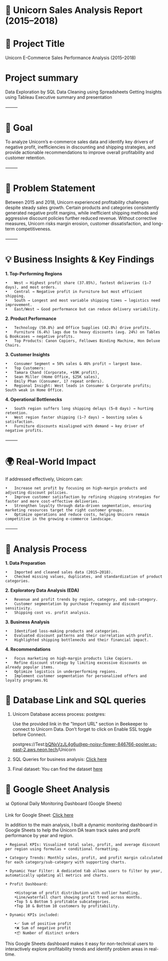 # 🦄 Unicorn Sales Analysis Report (2015–2018)

# 📌 Project Title

Unicorn E-Commerce Sales Performance Analysis (2015–2018)

# Project summary
Data Exploration by SQL
Data Cleaning using Spreadsheets
Getting Insights using Tableau
Executive summary and presentation

⸻

# 🎯 Goal

To analyze Unicorn’s e-commerce sales data and identify key drivers of negative profit, inefficiencies in discounting and shipping strategies, and provide actionable recommendations to improve overall profitability and customer retention.

⸻

# 🚨 Problem Statement

Between 2015 and 2018, Unicorn experienced profitability challenges despite steady sales growth. Certain products and categories consistently generated negative profit margins, while inefficient shipping methods and aggressive discount policies further reduced revenue. Without corrective measures, Unicorn risks margin erosion, customer dissatisfaction, and long-term competitiveness.

⸻

# 💡 Business Insights & Key Findings

**1. Top-Performing Regions**

	•	West → Highest profit share (37.85%), fastest deliveries (1–7 days), and most orders.
	•	Central → Negative profit in Furniture but most efficient shipping.
	•	South → Longest and most variable shipping times → logistics need improvement.
	•	East/West → Good performance but can reduce delivery variability.

**2. Product Performance**

	•	Technology (50.8%) and Office Supplies (42.8%) drive profits.
	•	Furniture (6.4%) lags due to heavy discounts (avg. 24%) on Tables & Bookcases → negative profits.
	•	Top Products: Canon Copiers, Fellowes Binding Machine, Hon Deluxe Chairs.

**3. Customer Insights**

	•	Consumer Segment = 50% sales & 46% profit → largest base.
	•	Top Customers:
	•	Tamara Chand (Corporate, +$9K profit),
	•	Sean Miller (Home Office, $25K sales),
	•	Emily Phan (Consumer, 17 repeat orders).
	•	Regional Insight: West leads in Consumer & Corporate profits; South weak in Home Office.

**4. Operational Bottlenecks**

	•	South region suffers long shipping delays (5–8 days) → hurting retention.
	•	West region faster shipping (1–7 days) → boosting sales & satisfaction.
	•	Furniture discounts misaligned with demand → key driver of negative profits.

⸻

# 🌍 Real-World Impact

If addressed effectively, Unicorn can:

	•	Increase net profit by focusing on high-margin products and adjusting discount policies.
	•	Improve customer satisfaction by refining shipping strategies for faster and more cost-effective deliveries.
	•	Strengthen loyalty through data-driven segmentation, ensuring marketing resources target the right customer groups.
	•	Optimize operations and reduce costs, helping Unicorn remain competitive in the growing e-commerce landscape.

⸻

# 🔎 Analysis Process


**1.  Data Preparation**

	•	Imported and cleaned sales data (2015–2018).
	•	Checked missing values, duplicates, and standardization of product categories.
 
**2.	Exploratory Data Analysis (EDA)**

	•	Revenue and profit trends by region, category, and sub-category.
	•	Customer segmentation by purchase frequency and discount sensitivity.
	•	Shipping cost vs. profit analysis.
 
**3.	Business Analysis**

	•	Identified loss-making products and categories.
	•	Evaluated discount patterns and their correlation with profit.
	•	Highlighted shipping bottlenecks and their financial impact.
 
**4.	Recommendations**

	•	Focus marketing on high-margin products like Copiers.
	•	Refine discount strategy by limiting excessive discounts on already popular items.
	•	Optimize logistics in underperforming regions.
	•	Implement customer segmentation for personalized offers and loyalty programs.91

# 🔎 Database Link and SQL queries

1. Unicorn Database access process: postgres:
   
	Use the provided link in the "Import URL" section in Beekeeper to connect to Unicorn Data. Don’t forget to click on Enable SSL toggle before Connect.

	postgres://Test:bQNxVzJL4g6u@ep-noisy-flower-846766-pooler.us-east-2.aws.neon.tech/Unicorn

2. SQL Queries for business analysis: [Click here](https://docs.google.com/document/d/1HdGKNBeXT8zJ1HxpT-oSyGSVtKK8hEzWZa1ZjDTXE6c/edit?tab=t.0)
 
3. Final dataset: You can find the dataset [here](https://drive.google.com/file/d/1gtp88oCBU1UACYYybjWgB1K55xOg-au4/view?usp=sharing)
  
# 🔎 Google Sheet Analysis

📊 Optional Daily Monitoring Dashboard (Google Sheets)

Link for Google Sheet: [Click here](https://docs.google.com/spreadsheets/d/126F3HeCnNYX5u7FQmS0PWIk2nav5kglyfFxwRCNbq9A/edit?gid=1956504790#gid=1956504790)

In addition to the main analysis, I built a dynamic monitoring dashboard in Google Sheets to help the Unicorn DA team track sales and profit performance by year and region.

	• Regional KPIs: Visualized total sales, profit, and average discount per region using formulas + conditional formatting.
 
	• Category Trends: Monthly sales, profit, and profit margin calculated for each category/sub-category with supporting charts.
 
	• Dynamic Year Filter: A dedicated tab allows users to filter by year, automatically updating all metrics and charts.
 
	• Profit Dashboard:
 
		•Histogram of profit distribution with outlier handling.
		•Line/waterfall chart showing profit trend across months.
		•Top 5 & Bottom 5 profitable subcategories.
		•Top 10 & Bottom 10 customers by profitability.
  
	• Dynamic KPIs included:
 
		•✅ Sum of positive profit
		•❌ Sum of negative profit
		•📦 Number of distinct orders

This Google Sheets dashboard makes it easy for non-technical users to interactively explore profitability trends and identify problem areas in real-time.
